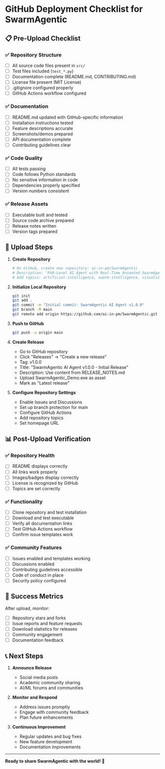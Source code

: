 # GitHub Deployment Checklist for SwarmAgentic

## 📋 Pre-Upload Checklist

### ✅ Repository Structure
- [ ] All source code files present in `src/`
- [ ] Test files included (`test_*.py`)
- [ ] Documentation complete (README.md, CONTRIBUTING.md)
- [ ] License file present (MIT License)
- [ ] .gitignore configured properly
- [ ] GitHub Actions workflow configured

### ✅ Documentation
- [ ] README.md updated with GitHub-specific information
- [ ] Installation instructions tested
- [ ] Feature descriptions accurate
- [ ] Screenshots/demos prepared
- [ ] API documentation complete
- [ ] Contributing guidelines clear

### ✅ Code Quality
- [ ] All tests passing
- [ ] Code follows Python standards
- [ ] No sensitive information in code
- [ ] Dependencies properly specified
- [ ] Version numbers consistent

### ✅ Release Assets
- [ ] Executable built and tested
- [ ] Source code archive prepared
- [ ] Release notes written
- [ ] Version tags prepared

## 🚀 Upload Steps

1. **Create Repository**
   ```bash
   # On GitHub, create new repository: ai-in-pm/SwarmAgentic
   # Description: "PhD-Level AI Agent with Real-Time Animated SwarmAgentic Visualizations"
   # Add topics: artificial-intelligence, swarm-intelligence, visualization, etc.
   ```

2. **Initialize Local Repository**
   ```bash
   git init
   git add .
   git commit -m "Initial commit: SwarmAgentic AI Agent v1.0.0"
   git branch -M main
   git remote add origin https://github.com/ai-in-pm/SwarmAgentic.git
   ```

3. **Push to GitHub**
   ```bash
   git push -u origin main
   ```

4. **Create Release**
   - Go to GitHub repository
   - Click "Releases" → "Create a new release"
   - Tag: v1.0.0
   - Title: "SwarmAgentic AI Agent v1.0.0 - Initial Release"
   - Description: Use content from RELEASE_NOTES.md
   - Upload SwarmAgentic_Demo.exe as asset
   - Mark as "Latest release"

5. **Configure Repository Settings**
   - Enable Issues and Discussions
   - Set up branch protection for main
   - Configure GitHub Actions
   - Add repository topics
   - Set homepage URL

## 📊 Post-Upload Verification

### ✅ Repository Health
- [ ] README displays correctly
- [ ] All links work properly
- [ ] Images/badges display correctly
- [ ] License is recognized by GitHub
- [ ] Topics are set correctly

### ✅ Functionality
- [ ] Clone repository and test installation
- [ ] Download and test executable
- [ ] Verify all documentation links
- [ ] Test GitHub Actions workflow
- [ ] Confirm issue templates work

### ✅ Community Features
- [ ] Issues enabled and templates working
- [ ] Discussions enabled
- [ ] Contributing guidelines accessible
- [ ] Code of conduct in place
- [ ] Security policy configured

## 🎯 Success Metrics

After upload, monitor:
- [ ] Repository stars and forks
- [ ] Issue reports and feature requests
- [ ] Download statistics for releases
- [ ] Community engagement
- [ ] Documentation feedback

## 📞 Next Steps

1. **Announce Release**
   - Social media posts
   - Academic community sharing
   - AI/ML forums and communities

2. **Monitor and Respond**
   - Address issues promptly
   - Engage with community feedback
   - Plan future enhancements

3. **Continuous Improvement**
   - Regular updates and bug fixes
   - New feature development
   - Documentation improvements

---

**Ready to share SwarmAgentic with the world!** 🌟
